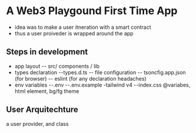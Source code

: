 # A Web3 Playgound First Time App

- idea was to make a user itneration with a smart contract
- thus a user proiveder is wrapped around the app

## Steps in development

- app layout
  -- src/ components / lib
- types declaration
  --types.d.ts
  -- file configuration
  -- tsoncfig.app.json (for browser)
  -- eslint (for any declaration headaches)
- env variables
  --.env
  --.env.example
  -tailwind v4
  --index.css @variabes, html element, bg/fg theme

## User Arquitechture

a user provider, and class

